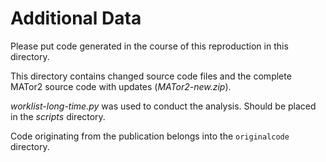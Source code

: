 # Additional Data

Please put code generated in the course of this reproduction in this directory.

This directory contains changed source code files and the complete MATor2 source code with updates (*MATor2-new.zip*).

*worklist-long-time.py* was used to conduct the analysis. Should be placed in the *scripts* directory.

Code originating from the publication belongs into the `originalcode` directory.